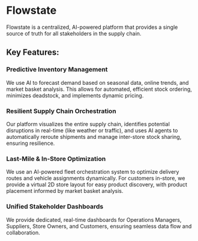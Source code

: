 # Flowstate

Flowstate is a centralized, AI-powered platform that provides a single source of truth for all stakeholders in the supply chain.

## Key Features:

### Predictive Inventory Management
We use AI to forecast demand based on seasonal data, online trends, and market basket analysis. This allows for automated, efficient stock ordering, minimizes deadstock, and implements dynamic pricing.

### Resilient Supply Chain Orchestration
Our platform visualizes the entire supply chain, identifies potential disruptions in real-time (like weather or traffic), and uses AI agents to automatically reroute shipments and manage inter-store stock sharing, ensuring resilience.

### Last-Mile & In-Store Optimization
We use an AI-powered fleet orchestration system to optimize delivery routes and vehicle assignments dynamically. For customers in-store, we provide a virtual 2D store layout for easy product discovery, with product placement informed by market basket analysis.

### Unified Stakeholder Dashboards
We provide dedicated, real-time dashboards for Operations Managers, Suppliers, Store Owners, and Customers, ensuring seamless data flow and collaboration.